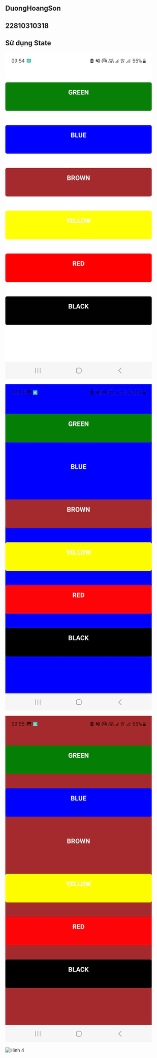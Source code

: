 ## DuongHoangSon
## 22810310318
## Sử dụng State

![Hình 1](Hinh1.jpg)

![Hình 2](Hinh2.jpg)

![Hình 3](Hinh3.jpg)

![Hình 4](Hinh44.jpg)

